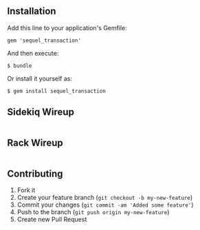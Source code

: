 ## Installation

Add this line to your application's Gemfile:

    gem 'sequel_transaction'

And then execute:

    $ bundle

Or install it yourself as:

    $ gem install sequel_transaction

## Sidekiq Wireup

```ruby
```

## Rack Wireup

```ruby
```

## Contributing

1. Fork it
2. Create your feature branch (`git checkout -b my-new-feature`)
3. Commit your changes (`git commit -am 'Added some feature'`)
4. Push to the branch (`git push origin my-new-feature`)
5. Create new Pull Request

